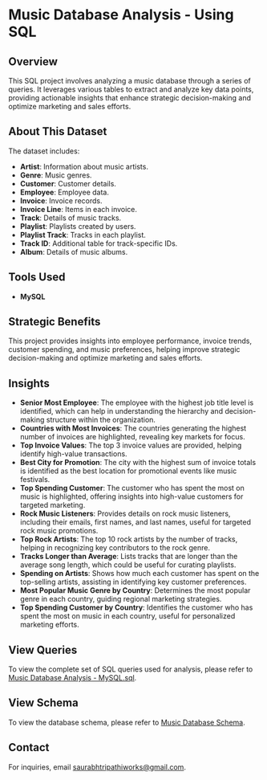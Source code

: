 # Music Database Analysis - Using SQL

## Overview

This SQL project involves analyzing a music database through a series of queries. It leverages various tables to extract and analyze key data points, providing actionable insights that enhance strategic decision-making and optimize marketing and sales efforts.

## About This Dataset

The dataset includes:

- **Artist**: Information about music artists.
- **Genre**: Music genres.
- **Customer**: Customer details.
- **Employee**: Employee data.
- **Invoice**: Invoice records.
- **Invoice Line**: Items in each invoice.
- **Track**: Details of music tracks.
- **Playlist**: Playlists created by users.
- **Playlist Track**: Tracks in each playlist.
- **Track ID**: Additional table for track-specific IDs.
- **Album**: Details of music albums.

## Tools Used

- **MySQL**

## Strategic Benefits

This project provides insights into employee performance, invoice trends, customer spending, and music preferences, helping improve strategic decision-making and optimize marketing and sales efforts.

## Insights

- **Senior Most Employee**: The employee with the highest job title level is identified, which can help in understanding the hierarchy and decision-making structure within the organization.
- **Countries with Most Invoices**: The countries generating the highest number of invoices are highlighted, revealing key markets for focus.
- **Top Invoice Values**: The top 3 invoice values are provided, helping identify high-value transactions.
- **Best City for Promotion**: The city with the highest sum of invoice totals is identified as the best location for promotional events like music festivals.
- **Top Spending Customer**: The customer who has spent the most on music is highlighted, offering insights into high-value customers for targeted marketing.
- **Rock Music Listeners**: Provides details on rock music listeners, including their emails, first names, and last names, useful for targeted rock music promotions.
- **Top Rock Artists**: The top 10 rock artists by the number of tracks, helping in recognizing key contributors to the rock genre.
- **Tracks Longer than Average**: Lists tracks that are longer than the average song length, which could be useful for curating playlists.
- **Spending on Artists**: Shows how much each customer has spent on the top-selling artists, assisting in identifying key customer preferences.
- **Most Popular Music Genre by Country**: Determines the most popular genre in each country, guiding regional marketing strategies.
- **Top Spending Customer by Country**: Identifies the customer who has spent the most on music in each country, useful for personalized marketing efforts.

## View Queries

To view the complete set of SQL queries used for analysis, please refer to [Music Database Analysis - MySQL.sql](https://github.com/saurabhtripathiworks/Music-Store-Analysis---SQL/blob/main/Music%20Database%20Analysis%20-%20MySQL.sql).

## View Schema

To view the database schema, please refer to [Music Database Schema](https://github.com/saurabhtripathiworks/Music-Store-Analysis---SQL/blob/main/Music%20Database%20Schema.png).

## Contact

For inquiries, email [saurabhtripathiworks@gmail.com](mailto:saurabhtripathiworks@gmail.com).
